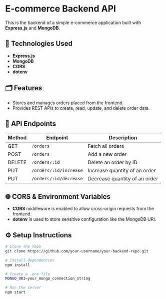 # E-commerce Backend API

This is the backend of a simple e-commerce application built with **Express.js** and **MongoDB**.

## 🔧 Technologies Used

- **Express.js**
- **MongoDB**
- **CORS**
- **dotenv**

## 🗂 Features

- Stores and manages orders placed from the frontend.
- Provides REST APIs to create, read, update, and delete order data.

## 🔌 API Endpoints

| Method | Endpoint               | Description                   |
| ------ | ---------------------- | ----------------------------- |
| GET    | `/orders`              | Fetch all orders              |
| POST   | `/orders`              | Add a new order               |
| DELETE | `/orders/:id`          | Delete an order by ID         |
| PUT    | `/orders/:id/increase` | Increase quantity of an order |
| PUT    | `/orders/:id/decrease` | Decrease quantity of an order |

## 🌐 CORS & Environment Variables

- **CORS** middleware is enabled to allow cross-origin requests from the frontend.
- **dotenv** is used to store sensitive configuration like the MongoDB URI.

## ⚙️ Setup Instructions

```bash
# Clone the repo
git clone https://github.com/your-username/your-backend-repo.git

# Install dependencies
npm install

# Create a .env file
MONGO_URI=your_mongo_connection_string

# Run the server
npm start
```
